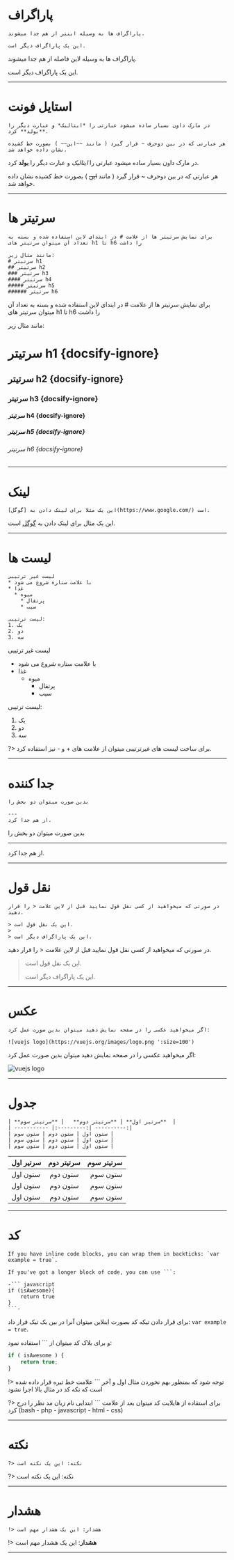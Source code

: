 # پاراگراف
```
پاراگراف ها به وسیله اینتر از هم جدا میشوند.

این یک پاراگراف دیگر است.
```
پاراگراف ها به وسیله لاین فاصله از هم جدا میشوند.

این یک پاراگراف دیگر است.

---

# استایل فونت
```
در مارک داون بسیار ساده میشود عبارتی را *ایتالیک* و عبارت دیگر را **بولد** کرد.

هر عبارتی که در بین دوحرف ~ قرار گیرد ( مانند ~~این~~ ) بصورت خط کشیده نشان داده خواهد شد.
```

در مارک داون بسیار ساده میشود عبارتی را *ایتالیک* و عبارت دیگر را **بولد** کرد.

هر عبارتی که در بین دوحرف ~ قرار گیرد ( مانند ~~این~~ ) بصورت خط کشیده نشان داده خواهد شد.

---

# سرتیتر ها
```
برای نمایش سرتیتر ها از علامت # در ابتدای لاین استفاده شده و بسته به تعداد آن میتوان سرتیتر های h1 تا h6 را داشت

مانند مثال زیر:
# سرتیتر h1
## سرتیتر h2
### سرتیتر h3
#### سرتیتر h4
##### سرتیتر h5
###### سرتیتر h6
```

برای نمایش سرتیتر ها از علامت # در ابتدای لاین استفاده شده و بسته به تعداد آن میتوان سرتیتر های h1 تا h6 را داشت

مانند مثال زیر:
# سرتیتر h1 {docsify-ignore}
## سرتیتر h2 {docsify-ignore}
### سرتیتر h3 {docsify-ignore}
#### سرتیتر h4 {docsify-ignore}
##### سرتیتر h5 {docsify-ignore}
###### سرتیتر h6 {docsify-ignore}

---

# لینک
```
این یک مثلا برای لینک دادن به [گوگل](https://www.google.com/) است.
```

این یک مثال برای لینک دادن به [گوگل](https://www.google.com/) است.

---

# لیست ها
```
لیست غیر ترتیبی
* با علامت ستاره شروع می شود
* غذا
  * میوه
    * پرتقال
    * سیب

لیست ترتیبی:
1. یک
2. دو
3. سه
```

لیست غیر ترتیبی
* با علامت ستاره شروع می شود
* غذا
  * میوه
    * پرتقال
    * سیب

لیست ترتیبی:
1. یک
2. دو
3. سه

?> برای ساخت لیست های غیرترتیبی میتوان از علامت های + و - نیز استفاده کرد.

---

# جدا کننده
```
بدین صورت میتوان دو بخش را

---
از هم جدا کرد.
```

بدین صورت میتوان دو بخش را

---
از هم جدا کرد.

---

# نقل قول
```
در صورتی که میخواهید از کسی نقل قول نمایید قبل از لاین علامت < را قرار دهید.

> این یک نقل قول است.
>
> این یک پاراگراف دیگر است.
```
در صورتی که میخواهید از کسی نقل قول نمایید قبل از لاین علامت < را قرار دهید.

> این یک نقل قول است.
>
> این یک پاراگراف دیگر است.

---

# عکس
```
اگر میخواهید عکسی را در صفحه نمایش دهید میتوان بدین صورت عمل کرد:

![vuejs logo](https://vuejs.org/images/logo.png ':size=100')
```
اگر میخواهید عکسی را در صفحه نمایش دهید میتوان بدین صورت عمل کرد:

![vuejs logo](https://vuejs.org/images/logo.png ':size=100')

---

# جدول
```
| **سرتیر اول** | **سرتیتر دوم**   | **سرتیتر سوم**  |
| ----------- |:---------:| ----------:|
| ستون اول | ستون دوم | ستون سوم |
| ستون اول | ستون دوم | ستون سوم |
| ستون اول | ستون دوم | ستون سوم |
```
| **سرتیر اول** | **سرتیتر دوم**   | **سرتیتر سوم**  |
| ----------- |:---------:| ----------:|
| ستون اول | ستون دوم | ستون سوم |
| ستون اول | ستون دوم | ستون سوم |
| ستون اول | ستون دوم | ستون سوم |

---

# کد
```
If you have inline code blocks, you can wrap them in backticks: `var example = true`.

If you've got a longer block of code, you can use ```:

-``` javascript
if (isAwesome){
	return true
}
```-
```
برای قرار دادن تیکه کد بصورت اینلاین میتوان آنرا در بین بک تیک قرار داد: `var example = true`.

و برای بلاک کد میتوان از ``` استفاده نمود:

``` javascript
if ( isAwesome ) {
	return true;
}
```

!> توجه شود که بمنظور بهم نخوردن مثال اول و آخر ``` علامت خط تیره قرار داده شده است که تکه کد در مثال بالا اجرا نشود

?> برای استفاده از هایلایت کد میتوان بعد از علامت ``` ابتدایی نام زبان مد نظر را درج کرد (bash - php - javascript - html - css)

---

# نکته
```
?> نکته: این یک نکته است
```
?> نکته: این یک نکته است

---

# هشدار
```
!> هشدار: این یک هشدار مهم است
```
!> **هشدار**: این یک هشدار مهم است

---